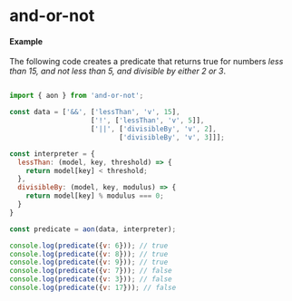 # and-or-not

#### Example

The following code creates a predicate that returns true for numbers _less than 15, and not less than 5, and divisible by either 2 or 3_.

```javascript

import { aon } from 'and-or-not';

const data = ['&&', ['lessThan', 'v', 15],
                    ['!', ['lessThan', 'v', 5]],
                    ['||', ['divisibleBy', 'v', 2],
                           ['divisibleBy', 'v', 3]]];

const interpreter = {
  lessThan: (model, key, threshold) => {
    return model[key] < threshold;
  },
  divisibleBy: (model, key, modulus) => {
    return model[key] % modulus === 0;
  }
}

const predicate = aon(data, interpreter);

console.log(predicate({v: 6})); // true 
console.log(predicate({v: 8})); // true 
console.log(predicate({v: 9})); // true 
console.log(predicate({v: 7})); // false 
console.log(predicate({v: 3})); // false 
console.log(predicate({v: 17})); // false 

```
